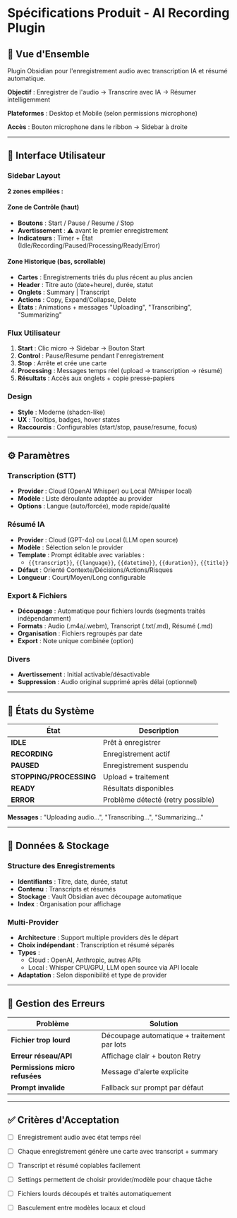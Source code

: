 # Spécifications Produit - AI Recording Plugin

## 🎯 Vue d'Ensemble
Plugin Obsidian pour l'enregistrement audio avec transcription IA et résumé automatique.

**Objectif** : Enregistrer de l'audio → Transcrire avec IA → Résumer intelligemment

**Plateformes** : Desktop et Mobile (selon permissions microphone)

**Accès** : Bouton microphone dans le ribbon → Sidebar à droite

---

## 🎨 Interface Utilisateur

### Sidebar Layout
**2 zones empilées :**

#### Zone de Contrôle (haut)
- **Boutons** : Start / Pause / Resume / Stop
- **Avertissement** : ⚠️ avant le premier enregistrement
- **Indicateurs** : Timer + État (Idle/Recording/Paused/Processing/Ready/Error)

#### Zone Historique (bas, scrollable)
- **Cartes** : Enregistrements triés du plus récent au plus ancien
- **Header** : Titre auto (date+heure), durée, statut
- **Onglets** : Summary | Transcript
- **Actions** : Copy, Expand/Collapse, Delete
- **États** : Animations + messages "Uploading", "Transcribing", "Summarizing"

### Flux Utilisateur
1. **Start** : Clic micro → Sidebar → Bouton Start
2. **Control** : Pause/Resume pendant l'enregistrement
3. **Stop** : Arrête et crée une carte
4. **Processing** : Messages temps réel (upload → transcription → résumé)
5. **Résultats** : Accès aux onglets + copie presse-papiers

### Design
- **Style** : Moderne (shadcn-like)
- **UX** : Tooltips, badges, hover states
- **Raccourcis** : Configurables (start/stop, pause/resume, focus)

---

## ⚙️ Paramètres

### Transcription (STT)
- **Provider** : Cloud (OpenAI Whisper) ou Local (Whisper local)
- **Modèle** : Liste déroulante adaptée au provider
- **Options** : Langue (auto/forcée), mode rapide/qualité

### Résumé IA
- **Provider** : Cloud (GPT-4o) ou Local (LLM open source)
- **Modèle** : Sélection selon le provider
- **Template** : Prompt éditable avec variables :
  - `{{transcript}}`, `{{language}}`, `{{datetime}}`, `{{duration}}`, `{{title}}`
- **Défaut** : Orienté Contexte/Décisions/Actions/Risques
- **Longueur** : Court/Moyen/Long configurable

### Export & Fichiers
- **Découpage** : Automatique pour fichiers lourds (segments traités indépendamment)
- **Formats** : Audio (.m4a/.webm), Transcript (.txt/.md), Résumé (.md)
- **Organisation** : Fichiers regroupés par date
- **Export** : Note unique combinée (option)

### Divers
- **Avertissement** : Initial activable/désactivable
- **Suppression** : Audio original supprimé après délai (optionnel)

---

## 🔄 États du Système

| État | Description |
|------|-------------|
| **IDLE** | Prêt à enregistrer |
| **RECORDING** | Enregistrement actif |
| **PAUSED** | Enregistrement suspendu |
| **STOPPING/PROCESSING** | Upload + traitement |
| **READY** | Résultats disponibles |
| **ERROR** | Problème détecté (retry possible) |

**Messages** : "Uploading audio...", "Transcribing...", "Summarizing..."

---

## 💾 Données & Stockage

### Structure des Enregistrements
- **Identifiants** : Titre, date, durée, statut
- **Contenu** : Transcripts et résumés
- **Stockage** : Vault Obsidian avec découpage automatique
- **Index** : Organisation pour affichage

### Multi-Provider
- **Architecture** : Support multiple providers dès le départ
- **Choix indépendant** : Transcription et résumé séparés
- **Types** : 
  - Cloud : OpenAI, Anthropic, autres APIs
  - Local : Whisper CPU/GPU, LLM open source via API locale
- **Adaptation** : Selon disponibilité et type de provider

---

## 🚨 Gestion des Erreurs

| Problème | Solution |
|----------|----------|
| **Fichier trop lourd** | Découpage automatique + traitement par lots |
| **Erreur réseau/API** | Affichage clair + bouton Retry |
| **Permissions micro refusées** | Message d'alerte explicite |
| **Prompt invalide** | Fallback sur prompt par défaut |

---

## ✅ Critères d'Acceptation

- [ ] Enregistrement audio avec état temps réel
- [ ] Chaque enregistrement génère une carte avec transcript + summary
- [ ] Transcript et résumé copiables facilement
- [ ] Settings permettent de choisir provider/modèle pour chaque tâche
- [ ] Fichiers lourds découpés et traités automatiquement
- [ ] Basculement entre modèles locaux et cloud


